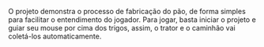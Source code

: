 O projeto demonstra o processo de fabricação do pão, de forma simples para facilitar o entendimento do jogador. Para jogar, basta iniciar o projeto e guiar seu mouse por cima dos trigos, assim, o trator e o caminhão vai coletá-los automaticamente.
